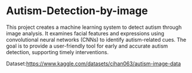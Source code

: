 # Autism-Detection-by-image
This project creates a machine learning system to detect autism through image analysis. It examines facial features and expressions using convolutional neural networks (CNNs) to identify autism-related cues. The goal is to provide a user-friendly tool for early and accurate autism detection, supporting timely interventions.

Dataset:https://www.kaggle.com/datasets/cihan063/autism-image-data 
